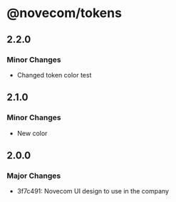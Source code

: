# @novecom/tokens

## 2.2.0

### Minor Changes

- Changed token color test

## 2.1.0

### Minor Changes

- New color

## 2.0.0

### Major Changes

- 3f7c491: Novecom UI design to use in the company

